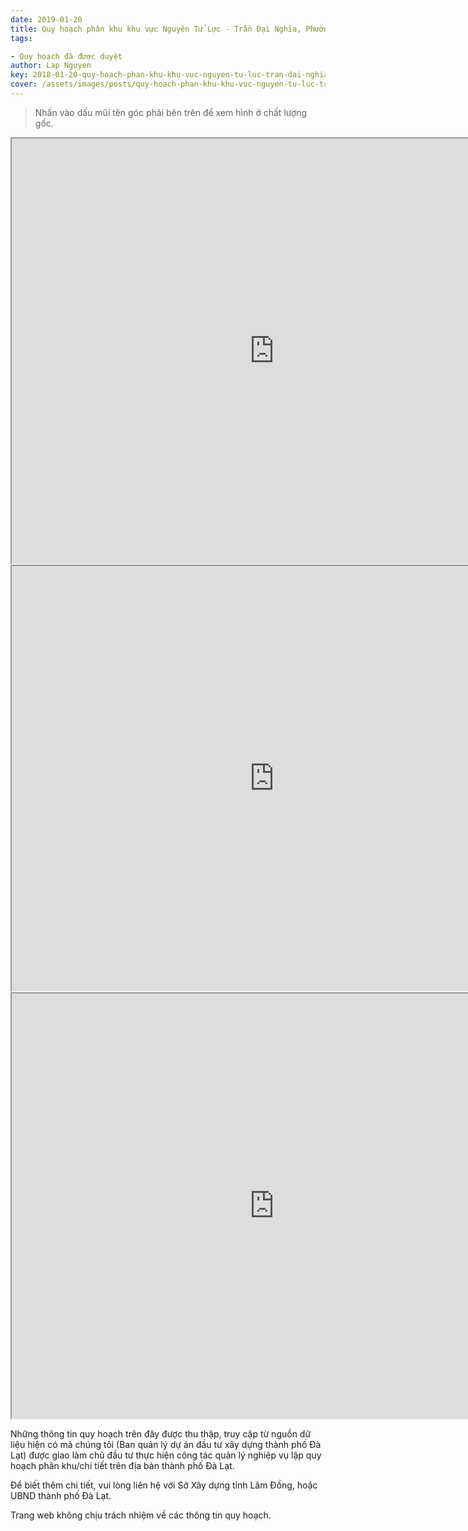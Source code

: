 ```yaml
---
date: 2019-01-20
title: Quy hoạch phân khu khu vực Nguyên Tử Lực - Trần Đại Nghĩa, Phường 8 (Khu A11)
tags:

- Quy hoạch đã được duyệt
author: Lap Nguyen
key: 2018-01-20-quy-hoach-phan-khu-khu-vuc-nguyen-tu-luc-tran-dai-nghia-phuong-8-khu-a11
cover: /assets/images/posts/quy-hoach-phan-khu-khu-vuc-nguyen-tu-luc-tran-dai-nghia-phuong-8-khu-a11.png
---
```


> Nhấn vào dấu mũi tên góc phải bên trên để xem hình ở chất lượng gốc. 

<iframe src="https://drive.google.com/file/d/1KpLucYXue89bL3cKsTiqerayEXs9FTDI/preview" width="840" height="680"></iframe>
<!--more-->
<iframe src="https://drive.google.com/file/d/1VWcxxTl7Ect4DVjdPfEHw9rTpLDtJrm8/preview" width="840" height="680"></iframe>
<iframe src="https://drive.google.com/file/d/1t85Kj-Kfb7kxCeJhz06v-IOJwz0DFzyH/preview" width="840" height="680"></iframe>

Những thông tin quy hoạch trên đây được thu thập, truy cập từ nguồn dữ liệu hiện có mà chúng tôi (Ban quản lý dự án đầu tư xây dựng thành phố Đà Lạt) được giao làm chủ đầu tư thực hiện công tác quản lý nghiệp vụ lập quy hoạch phân khu/chi tiết trên địa bàn thành phố Đà Lạt.

Để biết thêm chi tiết, vui lòng liên hệ với Sở Xây dựng tỉnh Lâm Đồng, hoặc UBND thành phố Đà Lạt.

Trang web không chịu trách nhiệm về các thông tin quy hoạch.